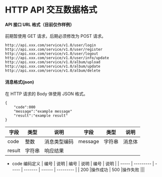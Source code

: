 # HTTP API 交互数据格式

#### API 接口 URL 格式（目前仅作样例）

前期暂使用 GET 请求，后期必须修改为 POST 请求。

```
http://api.xxx.com/service/v1.0/user/login
http://api.xxx.com/service/v1.0/user/register
http://api.xxx.com/service/v1.0/user/logout
http://api.xxx.com/service/v1.0/user/info/update
http://api.xxx.com/service/v1.0/album/upload
http://api.xxx.com/service/v1.0/album/update
http://api.xxx.com/service/v1.0/album/delete
```

#### 消息格式(json)

在 HTTP 请求的 Body 体使用 JSON 格式。

```
{
    "code":000
    "message":"example message"
    "result":"example result"
}
```

| 字段     | 类型    | 说明      | 字段  | 类型    | 说明   |
| -------- | ------ | -------- | ---- | ------ | ------ |
| code   | 整数    | 消息类型编码 | message | 字符串  | 消息体 |
| result | 字符串  | 响应结果 |      |        |        |

* code 编码定义
| 编号   | 说明      | 编号   | 说明     | 编号   | 说明       |
| ----- | --------- | ----- | ------- | ------ | --------- |
| 200   |操作成功     | 500  |操作失败   |||




